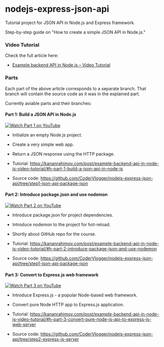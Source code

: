 # nodejs-express-json-api

Tutorial project for JSON API in Node.js and Express framework.

Step-by-step guide on "How to create a simple JSON API in Node.js."

### Video Tutorial

Check the full article here:

- [Example backend API in Node.js – Video Tutorial](https://kananrahimov.com/post/example-backend-api-in-node-js-video-tutorial/)

### Parts

Each part of the above article corresponds to a separate branch. That branch will contain the source code as it was in the explained part.

Currently aviable parts and their branches:

#### Part 1: Build a JSON API in Node.js

[![Watch Part 1 on YouTube](https://img.youtube.com/vi/4q3tDKS21zo/0.jpg)](https://youtu.be/4q3tDKS21zo)

- Initialize an empty Node.js project.
- Create a very simple web app.
- Return a JSON response using the HTTP package.

- Tutorial: https://kananrahimov.com/post/example-backend-api-in-node-js-video-tutorial/#h-part-1-build-a-json-api-in-node-js

- Source code: https://github.com/CoderVlogger/nodejs-express-json-api/tree/step1-json-api-package-json

#### Part 2: Introduce package.json and use nodemon

[![Watch Part 2 on YouTube](https://img.youtube.com/vi/I3nc740Z2Ho/0.jpg)](https://youtu.be/I3nc740Z2Ho)

- Introduce package.json for project dependencies.
- Introduce nodemon to the project for hot-reload.
- Shortly about GitHub repo for the course.

- Tutorial: https://kananrahimov.com/post/example-backend-api-in-node-js-video-tutorial/#h-part-2-introduce-package-json-and-use-nodemon

- Source code: https://github.com/CoderVlogger/nodejs-express-json-api/tree/step1-json-api-package-json

#### Part 3: Convert to Express.js web framework

[![Watch Part 3 on YouTube](https://img.youtube.com/vi/xPcq6dF3yNw/0.jpg)](https://youtu.be/xPcq6dF3yNw)

- Introduce Express.js - a popular Node-based web framework.
- Convert pure Node HTTP app to Express.js application.

- Tutorial: https://kananrahimov.com/post/example-backend-api-in-node-js-video-tutorial/#h-part-3-convert-pure-node-js-api-to-express-js-web-server

- Source code: https://github.com/CoderVlogger/nodejs-express-json-api/tree/step2-express-js-server
